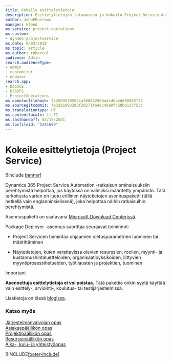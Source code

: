 ```yaml
---
title: Kokeile esittelytietoja
description: Esittelytietojen lataaminen ja kokeilu Project Service Automationissa.
author: JohnPBurrows
manager: kfend
ms.service: project-operations
ms.custom:
- dyn365-projectservice
ms.date: 8/03/2018
ms.topic: article
ms.author: ruhercul
audience: Admin
search.audienceType:
- admin
- customizer
- enduser
search.app:
- D365CE
- D365PS
- ProjectOperations
ms.openlocfilehash: 5445095f0583caf80882568adcdbaede98882f72
ms.sourcegitcommit: fa32b1893286f20271fa4ec4be8fc68bd135f53c
ms.translationtype: HT
ms.contentlocale: fi-FI
ms.lasthandoff: 02/15/2021
ms.locfileid: "5281609"
---
```

# <a name="experiment-with-demo-data-project-service"></a>Kokeile esittelytietoja (Project Service)

[!include [banner](../includes/psa-now-project-operations.md)]

Dynamics 365 Project Service Automation -ratkaisun ominaisuuksiin perehtymistä helpottaa, jos käytössä on valmiiksi määritetty ympäristö. Tätä tarkoitusta varten on luotu erillinen näytetietojen asennuspaketti (tällä hetkellä vain englanninkielisenä), joka helpottaa näihin ratkaisuihin perehtymistä. 

Asennuspaketti on saatavana [Microsoft Download Centerissä](https://go.microsoft.com/fwlink/?linkid=859966).  

Package Deployer -asennus suorittaa seuraavat toiminnot: 
  
-   Project Servicen toimintaa ohjaamien oletusparametrien luominen tai määrittäminen  
  
-   Näytetietojen, kuten varattavissa olevien resurssien, roolien, myynti- ja kustannushintaluetteloiden, organisaatioyksiköiden, liittyvien myyntiprosessitietueiden, työtilausten ja projektien, tuominen    
  
> [!IMPORTANT]
> **Asennettuja esittelytietoja ei voi poistaa.** Tätä pakettia onkin syytä käyttää vain esittely-, arviointi-, koulutus- tai testijärjestelmissä.

Lisätietoja on tässä [blogissa](https://blogs.msdn.microsoft.com/crm/2017/10/24/microsoft-dynamics-365-for-field-service-and-project-service-automation-sample-data).





  
### <a name="see-also"></a>Katso myös  
 [Järjestelmänvalvojan opas](../psa/admin-guide.md)   
 [Asiakaspäällikön opas](../psa/account-manager-guide.md)   
 [Projektipäällikön opas](../psa/project-manager-guide.md)   
 [Resurssipäällikön opas](../psa/resource-manager-guide.md)   
 [Aika-, kulu- ja yhteistyöopas](../psa/time-expense-collaboration-guide.md)


[!INCLUDE[footer-include](../includes/footer-banner.md)]